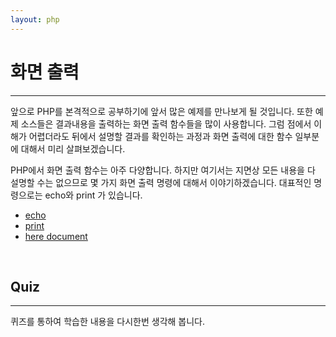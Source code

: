 ```yaml
---
layout: php
---
```


# 화면 출력
---
앞으로 PHP를 본격적으로 공부하기에 앞서 많은 예제를 만나보게 될 것입니다. 또한 예제 소스들은 결과내용을 출력하는 화면 출력 함수들을 많이 사용합니다. 그럼 점에서 이해가 어렵더라도 뒤에서 설명할 결과를 확인하는 과정과 화면 출력에 대한 함수 일부분에 대해서 미리 살펴보겠습니다.  

PHP에서 화면 출력 함수는 아주 다양합니다. 하지만 여기서는 지면상 모든 내용을 다 설명할 수는 없으므로 몇 가지 화면 출력 명령에 대해서 이야기하겠습니다. 대표적인 명령으로는 echo와 print 가 있습니다.  

* [echo](echo)
* [print](print)
* [here document](here)
<br>

## Quiz
---
퀴즈를 통하여 학습한 내용을 다시한번 생각해 봅니다.
<br>
